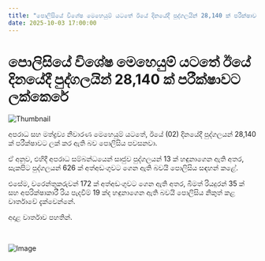 ```yaml
---
title: "පොලිසියේ විශේෂ මෙහෙයුම් යටතේ ඊ​යේ දිනයේදී පුද්ගලයින් 28,140 ක් පරීක්ෂාවට ලක්කෙරේ"
date: 2025-10-03 17:00:00
---
```


# පොලිසියේ විශේෂ මෙහෙයුම් යටතේ ඊ​යේ දිනයේදී පුද්ගලයින් 28,140 ක් පරීක්ෂාවට ලක්කෙරේ

![Thumbnail](https://helakuru.sgp1.cdn.digitaloceanspaces.com/esana/images/lib/srilanka-police[1].jpg)

අපරාධ සහ මත්ද්‍රව්‍ය නිවාරණ මෙහෙයුම් යටතේ, ඊයේ (02) දිනයේදී පුද්ගලයන් 28,140 ක් පරීක්ෂාවට ලක් කර ඇති බව පොලිසිය පවසනවා.

ඒ අනුව, එහිදී අපරාධ සම්බන්ධයෙන් සෘජුව පුද්ගලයන් 13 ක් හඳුනාගෙන ඇති අතර, සැකපිට පුද්ගලයන් 626 ක් අත්අඩංගුවට ගෙන ඇති බවයි පොලිසිය සඳහන් කළේ.

එසේම, වරෙන්තුකරුවන් 172 ක් අත්අඩංගුවට ගෙන ඇති අතර, බීමත් රියදුරන් 35 ක් සහ අපරික්ෂාකාරී රිය පැදවීම් 19 ක්ද හඳුනාගෙන ඇති බවයි පොලිසිය නිකුත් කළ වාර්තාවේ දැක්වෙන්නේ.

අදාළ වාර්තාව පහතින්.

 

![Image](https://helakuru.sgp1.cdn.digitaloceanspaces.com/esana/images/68df9b2f0ffd7pdf_page_0.jpeg)


